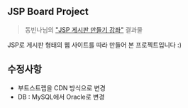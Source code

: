 ## JSP Board Project
> 동빈나님의 ["JSP 게시판 만들기 강좌"](https://www.youtube.com/watch?v=wEIBDHfoMBg) 결과물

JSP로 게시판 형태의 웹 사이트를 따라 만들어 본 프로젝트입니다 :)

## 수정사항
- 부트스트랩을 CDN 방식으로 변경  
- DB : MySQL에서 Oracle로 변경 
